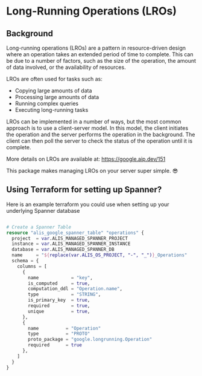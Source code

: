 # Long-Running Operations (LROs)

## Background

Long-running operations (LROs) are a pattern in resource-driven design where an operation takes an extended period of
time to complete. This can be due to a number of factors, such as the size of the operation, the amount of data
involved, or the availability of resources.

LROs are often used for tasks such as:

- Copying large amounts of data
- Processing large amounts of data
- Running complex queries
- Executing long-running tasks

LROs can be implemented in a number of ways, but the most common approach is to use a client-server model.
In this model, the client initiates the operation and the server performs the operation in the background.
The client can then poll the server to check the status of the operation until it is complete.

More details on LROs are available at: https://google.aip.dev/151

This package makes managing LROs on your server super simple. 😎

## Using Terraform for setting up Spanner?

Here is an example terraform you could use when setting up your underlying Spanner database

```tf

# Create a Spanner Table
resource "alis_google_spanner_table" "operations" {
  project  = var.ALIS_MANAGED_SPANNER_PROJECT
  instance = var.ALIS_MANAGED_SPANNER_INSTANCE
  database = var.ALIS_MANAGED_SPANNER_DB
  name     = "${replace(var.ALIS_OS_PROJECT, "-", "_")}_Operations"
  schema = {
    columns = [
      {
        name            = "key",
        is_computed     = true,
        computation_ddl = "Operation.name",
        type            = "STRING",
        is_primary_key  = true,
        required        = true,
        unique          = true,
      },
      {
        name          = "Operation"
        type          = "PROTO"
        proto_package = "google.longrunning.Operation"
        required      = true
      },
    ]
  }
}

```

